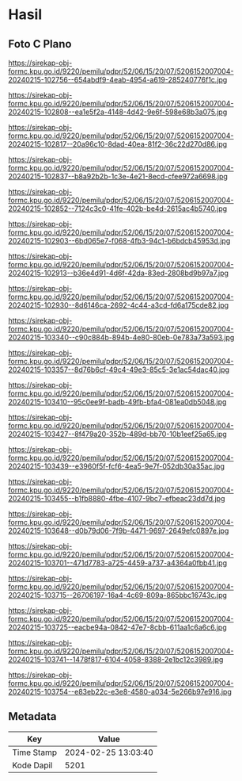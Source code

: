 # Hasil

## Foto C Plano

https://sirekap-obj-formc.kpu.go.id/9220/pemilu/pdpr/52/06/15/20/07/5206152007004-20240215-102756--654abdf9-4eab-4954-a619-285240776f1c.jpg

https://sirekap-obj-formc.kpu.go.id/9220/pemilu/pdpr/52/06/15/20/07/5206152007004-20240215-102808--ea1e5f2a-4148-4d42-9e6f-598e68b3a075.jpg

https://sirekap-obj-formc.kpu.go.id/9220/pemilu/pdpr/52/06/15/20/07/5206152007004-20240215-102817--20a96c10-8dad-40ea-81f2-36c22d270d86.jpg

https://sirekap-obj-formc.kpu.go.id/9220/pemilu/pdpr/52/06/15/20/07/5206152007004-20240215-102837--b8a92b2b-1c3e-4e21-8ecd-cfee972a6698.jpg

https://sirekap-obj-formc.kpu.go.id/9220/pemilu/pdpr/52/06/15/20/07/5206152007004-20240215-102852--7124c3c0-41fe-402b-be4d-2615ac4b5740.jpg

https://sirekap-obj-formc.kpu.go.id/9220/pemilu/pdpr/52/06/15/20/07/5206152007004-20240215-102903--6bd065e7-f068-4fb3-94c1-b6bdcb45953d.jpg

https://sirekap-obj-formc.kpu.go.id/9220/pemilu/pdpr/52/06/15/20/07/5206152007004-20240215-102913--b36e4d91-4d6f-42da-83ed-2808bd9b97a7.jpg

https://sirekap-obj-formc.kpu.go.id/9220/pemilu/pdpr/52/06/15/20/07/5206152007004-20240215-102930--8d6146ca-2692-4c44-a3cd-fd6a175cde82.jpg

https://sirekap-obj-formc.kpu.go.id/9220/pemilu/pdpr/52/06/15/20/07/5206152007004-20240215-103340--c90c884b-894b-4e80-80eb-0e783a73a593.jpg

https://sirekap-obj-formc.kpu.go.id/9220/pemilu/pdpr/52/06/15/20/07/5206152007004-20240215-103357--8d76b6cf-49c4-49e3-85c5-3e1ac54dac40.jpg

https://sirekap-obj-formc.kpu.go.id/9220/pemilu/pdpr/52/06/15/20/07/5206152007004-20240215-103410--95c0ee9f-badb-49fb-bfa4-081ea0db5048.jpg

https://sirekap-obj-formc.kpu.go.id/9220/pemilu/pdpr/52/06/15/20/07/5206152007004-20240215-103427--8f479a20-352b-489d-bb70-10b1eef25a65.jpg

https://sirekap-obj-formc.kpu.go.id/9220/pemilu/pdpr/52/06/15/20/07/5206152007004-20240215-103439--e3960f5f-fcf6-4ea5-9e7f-052db30a35ac.jpg

https://sirekap-obj-formc.kpu.go.id/9220/pemilu/pdpr/52/06/15/20/07/5206152007004-20240215-103455--b1fb8880-4fbe-4107-9bc7-efbeac23dd7d.jpg

https://sirekap-obj-formc.kpu.go.id/9220/pemilu/pdpr/52/06/15/20/07/5206152007004-20240215-103648--d0b79d06-7f9b-4471-9697-2649efc0897e.jpg

https://sirekap-obj-formc.kpu.go.id/9220/pemilu/pdpr/52/06/15/20/07/5206152007004-20240215-103701--471d7783-a725-4459-a737-a4364a0fbb41.jpg

https://sirekap-obj-formc.kpu.go.id/9220/pemilu/pdpr/52/06/15/20/07/5206152007004-20240215-103715--26706197-16a4-4c69-809a-865bbc16743c.jpg

https://sirekap-obj-formc.kpu.go.id/9220/pemilu/pdpr/52/06/15/20/07/5206152007004-20240215-103725--eacbe94a-0842-47e7-8cbb-611aa1c6a6c6.jpg

https://sirekap-obj-formc.kpu.go.id/9220/pemilu/pdpr/52/06/15/20/07/5206152007004-20240215-103741--1478f817-6104-4058-8388-2e1bc12c3989.jpg

https://sirekap-obj-formc.kpu.go.id/9220/pemilu/pdpr/52/06/15/20/07/5206152007004-20240215-103754--e83eb22c-e3e8-4580-a034-5e266b97e916.jpg


## Metadata

| Key        | Value               |
| ---------- | ------------------- |
| Time Stamp | 2024-02-25 13:03:40 |
| Kode Dapil | 5201                |



